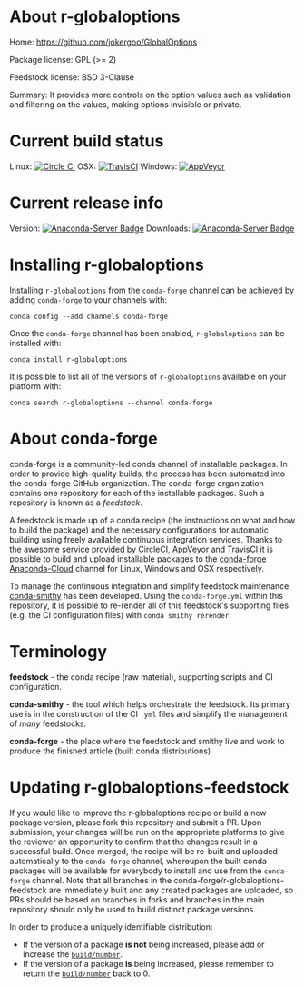 About r-globaloptions
=====================

Home: https://github.com/jokergoo/GlobalOptions

Package license: GPL (>= 2)

Feedstock license: BSD 3-Clause

Summary: It provides more controls on the option values such as validation and filtering on the values, making options invisible or private.



Current build status
====================

Linux: [![Circle CI](https://circleci.com/gh/conda-forge/r-globaloptions-feedstock.svg?style=shield)](https://circleci.com/gh/conda-forge/r-globaloptions-feedstock)
OSX: [![TravisCI](https://travis-ci.org/conda-forge/r-globaloptions-feedstock.svg?branch=master)](https://travis-ci.org/conda-forge/r-globaloptions-feedstock)
Windows: [![AppVeyor](https://ci.appveyor.com/api/projects/status/github/conda-forge/r-globaloptions-feedstock?svg=True)](https://ci.appveyor.com/project/conda-forge/r-globaloptions-feedstock/branch/master)

Current release info
====================
Version: [![Anaconda-Server Badge](https://anaconda.org/conda-forge/r-globaloptions/badges/version.svg)](https://anaconda.org/conda-forge/r-globaloptions)
Downloads: [![Anaconda-Server Badge](https://anaconda.org/conda-forge/r-globaloptions/badges/downloads.svg)](https://anaconda.org/conda-forge/r-globaloptions)

Installing r-globaloptions
==========================

Installing `r-globaloptions` from the `conda-forge` channel can be achieved by adding `conda-forge` to your channels with:

```
conda config --add channels conda-forge
```

Once the `conda-forge` channel has been enabled, `r-globaloptions` can be installed with:

```
conda install r-globaloptions
```

It is possible to list all of the versions of `r-globaloptions` available on your platform with:

```
conda search r-globaloptions --channel conda-forge
```


About conda-forge
=================

conda-forge is a community-led conda channel of installable packages.
In order to provide high-quality builds, the process has been automated into the
conda-forge GitHub organization. The conda-forge organization contains one repository
for each of the installable packages. Such a repository is known as a *feedstock*.

A feedstock is made up of a conda recipe (the instructions on what and how to build
the package) and the necessary configurations for automatic building using freely
available continuous integration services. Thanks to the awesome service provided by
[CircleCI](https://circleci.com/), [AppVeyor](http://www.appveyor.com/)
and [TravisCI](https://travis-ci.org/) it is possible to build and upload installable
packages to the [conda-forge](https://anaconda.org/conda-forge)
[Anaconda-Cloud](http://docs.anaconda.org/) channel for Linux, Windows and OSX respectively.

To manage the continuous integration and simplify feedstock maintenance
[conda-smithy](http://github.com/conda-forge/conda-smithy) has been developed.
Using the ``conda-forge.yml`` within this repository, it is possible to re-render all of
this feedstock's supporting files (e.g. the CI configuration files) with ``conda smithy rerender``.


Terminology
===========

**feedstock** - the conda recipe (raw material), supporting scripts and CI configuration.

**conda-smithy** - the tool which helps orchestrate the feedstock.
                   Its primary use is in the construction of the CI ``.yml`` files
                   and simplify the management of *many* feedstocks.

**conda-forge** - the place where the feedstock and smithy live and work to
                  produce the finished article (built conda distributions)


Updating r-globaloptions-feedstock
==================================

If you would like to improve the r-globaloptions recipe or build a new
package version, please fork this repository and submit a PR. Upon submission,
your changes will be run on the appropriate platforms to give the reviewer an
opportunity to confirm that the changes result in a successful build. Once
merged, the recipe will be re-built and uploaded automatically to the
`conda-forge` channel, whereupon the built conda packages will be available for
everybody to install and use from the `conda-forge` channel.
Note that all branches in the conda-forge/r-globaloptions-feedstock are
immediately built and any created packages are uploaded, so PRs should be based
on branches in forks and branches in the main repository should only be used to
build distinct package versions.

In order to produce a uniquely identifiable distribution:
 * If the version of a package **is not** being increased, please add or increase
   the [``build/number``](http://conda.pydata.org/docs/building/meta-yaml.html#build-number-and-string).
 * If the version of a package **is** being increased, please remember to return
   the [``build/number``](http://conda.pydata.org/docs/building/meta-yaml.html#build-number-and-string)
   back to 0.
